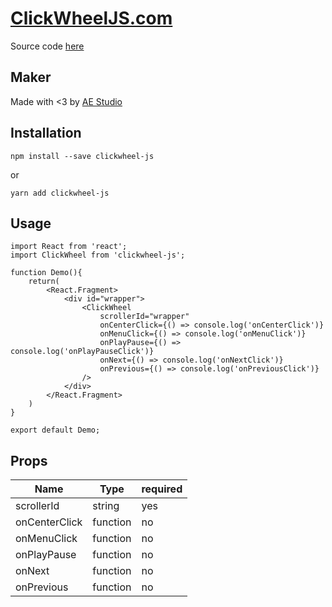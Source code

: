 # [ClickWheelJS.com](https://clickwheeljs.com)

Source code [here](https://github.com/agencyenterprise/clickwheel-js)

## Maker

Made with <3 by [AE Studio](<[https://ae.studio/](https://ae.studio?utm_source=sds&utm_medium=referral&utm_campaign=clickwheeljs&utm_content=logo&utm_term=3ff5251a-e107-4d47-bfb8-b2962debd252)>)

## Installation

    npm install --save clickwheel-js

or

    yarn add clickwheel-js

## Usage

```
import React from 'react';
import ClickWheel from 'clickwheel-js';

function Demo(){
    return(
        <React.Fragment>
            <div id="wrapper">
                <ClickWheel
                    scrollerId="wrapper"
                    onCenterClick={() => console.log('onCenterClick')}
                    onMenuClick={() => console.log('onMenuClick')}
                    onPlayPause={() => console.log('onPlayPauseClick')}
                    onNext={() => console.log('onNextClick')}
                    onPrevious={() => console.log('onPreviousClick')}
                />
            </div>
        </React.Fragment>
    )
}

export default Demo;
```

## Props

| Name          | Type     | required |
| ------------- | -------- | -------- |
| scrollerId    | string   | yes      |
| onCenterClick | function | no       |
| onMenuClick   | function | no       |
| onPlayPause   | function | no       |
| onNext        | function | no       |
| onPrevious    | function | no       |

